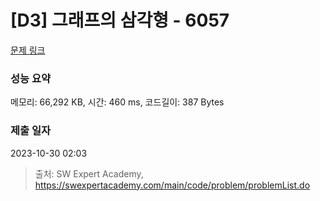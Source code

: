# [D3] 그래프의 삼각형 - 6057 

[문제 링크](https://swexpertacademy.com/main/code/problem/problemDetail.do?contestProbId=AWbHcWd6AFcDFAV0) 

### 성능 요약

메모리: 66,292 KB, 시간: 460 ms, 코드길이: 387 Bytes

### 제출 일자

2023-10-30 02:03



> 출처: SW Expert Academy, https://swexpertacademy.com/main/code/problem/problemList.do